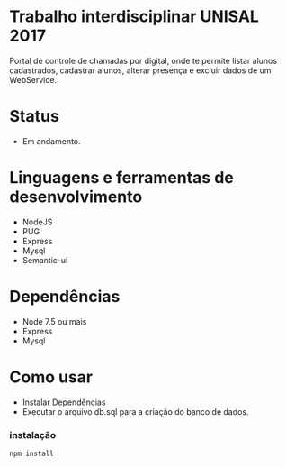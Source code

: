# Trabalho interdisciplinar UNISAL 2017
Portal de controle de chamadas por digital, onde te permite listar alunos cadastrados, cadastrar alunos, alterar presença e excluir dados de um WebService.

# Status
- Em andamento.

# Linguagens e ferramentas de desenvolvimento
-  NodeJS
-  PUG
-  Express
-  Mysql
-  Semantic-ui

# Dependências 

- Node 7.5 ou mais
 - Express
 - Mysql

# Como usar

- Instalar Dependências
- Executar o arquivo db.sql para a criação do banco de dados.


### instalação
```sh
npm install
